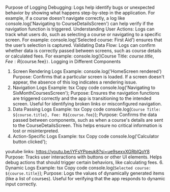 Purpose of Logging
Debugging:
Logs help identify bugs or unexpected behavior by showing what happens step-by-step in the application.
For example, if a course doesn't navigate correctly, a log like console.log('Navigating to CourseDetailsScreen') can help verify if the navigation function is triggered.
Understanding User Actions:
Logs can track what users do, such as selecting a course or navigating to a specific screen.
For example: console.log('Selected course: First Aid') ensures that the user’s selection is captured.
Validating Data Flow:
Logs can confirm whether data is correctly passed between screens, such as course details or calculated fees.
For example: console.log(\Course Title: ${course.title}, Fee: R${course.fee}`)`.
Logging in Different Components
1. Screen Rendering Logs
Example: console.log('HomeScreen rendered')
Purpose: Confirms that a particular screen is loaded. If a screen doesn't appear, the absence of this log indicates a rendering issue.
2. Navigation Logs
Example:
tsx
Copy code
console.log('Navigating to SixMonthCoursesScreen');
Purpose: Ensures the navigation functions are triggered correctly and the app is transitioning to the intended screen. Useful for identifying broken links or misconfigured navigation.
3. Data Passing Logs
Example:
tsx
Copy code
console.log(`Course Title: ${course.title}, Fee: R${course.fee}`);
Purpose: Confirms the data passed between components, such as when a course's details are sent to the CourseDetailsScreen. This helps ensure no critical information is lost or misinterpreted.
4. Action-Specific Logs
Example:
tsx
Copy code
console.log('Calculator button clicked');



youtube links:
https://youtu.be/iYFsYPpeuk8?si=ue9sexvXGRblQoY8  
Purpose: Tracks user interactions with buttons or other UI elements. Helps debug actions that should trigger certain behaviors, like calculating fees.
6. Dynamic Logs
Example:
tsx
Copy code
console.log(`Selected course: ${course.title}`);
Purpose: Logs the values of dynamically generated items (like a list of courses). Useful for verifying that the app responds to dynamic input correctly.
